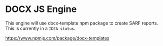 # DOCX JS Engine

This engine will use docx-template npm package to create SARF reports.
This is currently in a `IDEA status`.

https://www.npmjs.com/package/docx-templates
